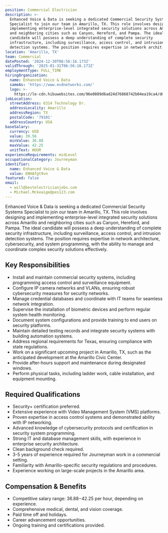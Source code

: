 ```yaml
---
position: Commercial Electrician
description: >-
  Enhanced Voice & Data is seeking a dedicated Commercial Security Systems
  Specialist to join our team in Amarillo, TX. This role involves designing and
  implementing enterprise-level integrated security solutions across Amarillo
  and neighboring cities such as Canyon, Hereford, and Pampa. The ideal
  candidate will possess a deep understanding of complete security
  infrastructure, including surveillance, access control, and intrusion
  detection systems. The position requires expertise in network archit...
location: 'Amarillo, TX'
team: Commercial
datePosted: '2024-12-30T06:56:16.173Z'
validThrough: '2025-01-31T06:56:16.173Z'
employmentType: FULL_TIME
hiringOrganization:
  name: Enhanced Voice & Data
  sameAs: 'https://www.evdnetworks.com/'
  logo: >-
    https://le-cdn.hibuwebsites.com/96e0889d6ad24d76868742b04ea19ca4/dms3rep/multi/opt/enhanced-voice-and-data-networks-logo-530w.jpg
jobLocation:
  streetAddress: 6314 Technology Dr.
  addressLocality: Amarillo
  addressRegion: TX
  postalCode: '79101'
  addressCountry: USA
baseSalary:
  currency: USD
  value: 39.56
  minValue: 36.88
  maxValue: 42.25
  unitText: HOUR
experienceRequirements: midLevel
occupationalCategory: Journeyman
identifier:
  name: Enhanced Voice & Data
  value: ENHAfgt9vn
featured: false
email:
  - will@bestelectricianjobs.com
  - Michael.Mckeaige@pes123.com
---
```




Enhanced Voice & Data is seeking a dedicated Commercial Security Systems Specialist to join our team in Amarillo, TX. This role involves designing and implementing enterprise-level integrated security solutions across Amarillo and neighboring cities such as Canyon, Hereford, and Pampa. The ideal candidate will possess a deep understanding of complete security infrastructure, including surveillance, access control, and intrusion detection systems. The position requires expertise in network architecture, cybersecurity, and system programming, with the ability to manage and coordinate complex security solutions effectively.

## Key Responsibilities

- Install and maintain commercial security systems, including programming access control and surveillance equipment.
- Configure IP camera networks and VLANs, ensuring robust cybersecurity measures for security networks.
- Manage credential databases and coordinate with IT teams for seamless network integration.
- Supervise the installation of biometric devices and perform regular system health monitoring.
- Document system configurations and provide training to end users on security platforms.
- Maintain detailed testing records and integrate security systems with building automation systems.
- Address regional requirements for Texas, ensuring compliance with state regulations.
- Work on a significant upcoming project in Amarillo, TX, such as the anticipated development at the Amarillo Civic Center.
- Provide after-hours support and maintenance during designated windows.
- Perform physical tasks, including ladder work, cable installation, and equipment mounting.

## Required Qualifications

- Security+ certification preferred.
- Extensive experience with Video Management System (VMS) platforms.
- Proven expertise in access control systems and demonstrated ability with IP networking.
- Advanced knowledge of cybersecurity protocols and certification in security system programming.
- Strong IT and database management skills, with experience in enterprise security architecture.
- Clean background check required.
- 3-5 years of experience required for Journeyman work in a commercial setting.
- Familiarity with Amarillo-specific security regulations and procedures.
- Experience working on large-scale projects in the Amarillo area.

## Compensation & Benefits

- Competitive salary range: $36.88-$42.25 per hour, depending on experience.
- Comprehensive medical, dental, and vision coverage.
- Paid time off and holidays.
- Career advancement opportunities.
- Ongoing training and certifications provided.
